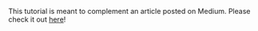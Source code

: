 This tutorial is meant to complement an article posted on Medium. Please check it out [here](https://medium.com/@jonathanscofield1/start-using-polars-in-10-minutes-6a3b30a7f6200)!
